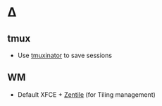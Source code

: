 # Δ

## tmux
- Use [tmuxinator](https://github.com/tmuxinator/tmuxinator) to save sessions

## WM
- Default XFCE + [Zentile](https://github.com/blrsn/zentile) (for Tiling management)

